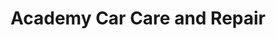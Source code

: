 ---
title: "Academy Car Care and Repair"
url: /colorado-springs/academy-car-care-and-repair/
shop: car repair
---